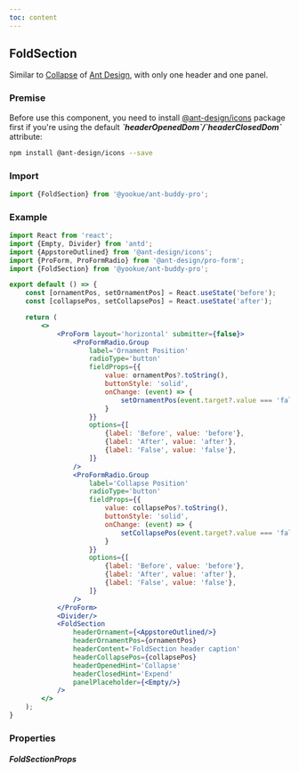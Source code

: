 ```yaml
---
toc: content
---
```


## FoldSection

Similar to [Collapse](https://4x.ant.design/components/collapse/) of [Ant Design](https://ant.design/), with only one header and one panel.

### Premise

<Alert type='info'>
  Before use this component, you need to install <a href='https://github.com/ant-design/ant-design-icons' target='_blank'>@ant-design/icons</a> package first if you're using the default <b><i>`headerOpenedDom`/`headerClosedDom`</i></b> attribute:
</Alert>

```bash
npm install @ant-design/icons --save
```

### Import

```jsx | pure
import {FoldSection} from '@yookue/ant-buddy-pro';
```

### Example

```jsx
import React from 'react';
import {Empty, Divider} from 'antd';
import {AppstoreOutlined} from '@ant-design/icons';
import {ProForm, ProFormRadio} from '@ant-design/pro-form';
import {FoldSection} from '@yookue/ant-buddy-pro';

export default () => {
    const [ornamentPos, setOrnamentPos] = React.useState('before');
    const [collapsePos, setCollapsePos] = React.useState('after');

    return (
        <>
            <ProForm layout='horizontal' submitter={false}>
                <ProFormRadio.Group
                    label='Ornament Position'
                    radioType='button'
                    fieldProps={{
                        value: ornamentPos?.toString(),
                        buttonStyle: 'solid',
                        onChange: (event) => {
                            setOrnamentPos(event.target?.value === 'false' ? false : event.target?.value);
                        }
                    }}
                    options={[
                        {label: 'Before', value: 'before'},
                        {label: 'After', value: 'after'},
                        {label: 'False', value: 'false'},
                    ]}
                />
                <ProFormRadio.Group
                    label='Collapse Position'
                    radioType='button'
                    fieldProps={{
                        value: collapsePos?.toString(),
                        buttonStyle: 'solid',
                        onChange: (event) => {
                            setCollapsePos(event.target?.value === 'false' ? false : event.target?.value);
                        }
                    }}
                    options={[
                        {label: 'Before', value: 'before'},
                        {label: 'After', value: 'after'},
                        {label: 'False', value: 'false'},
                    ]}
                />
            </ProForm>
            <Divider/>
            <FoldSection
                headerOrnament={<AppstoreOutlined/>}
                headerOrnamentPos={ornamentPos}
                headerContent='FoldSection header caption'
                headerCollapsePos={collapsePos}
                headerOpenedHint='Collapse'
                headerClosedHint='Expend'
                panelPlaceholder={<Empty/>}
            />
        </>
    );
}
```

### Properties

##### FoldSectionProps

<API src="@/layout/FoldSection/index.tsx" hideTitle></API>
